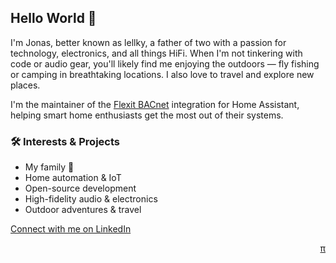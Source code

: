 ## Hello World 👋

I'm Jonas, better known as lellky, a father of two with a passion for technology, electronics, and all things HiFi. When I'm not tinkering with code or audio gear, you'll likely find me enjoying the outdoors — fly fishing or camping in breathtaking locations. I also love to travel and explore new places.

I'm the maintainer of the [Flexit BACnet](https://www.home-assistant.io/integrations/flexit_bacnet/) integration for Home Assistant, helping smart home enthusiasts get the most out of their systems.

### 🛠 Interests & Projects
- My family 🥰
- Home automation & IoT
- Open-source development
- High-fidelity audio & electronics
- Outdoor adventures & travel

[Connect with me on LinkedIn](https://www.linkedin.com/in/lellky/)

<div style="text-align: right;" align="right" dir="rtl">
    <a href="thenet.md">π</a>
</div>